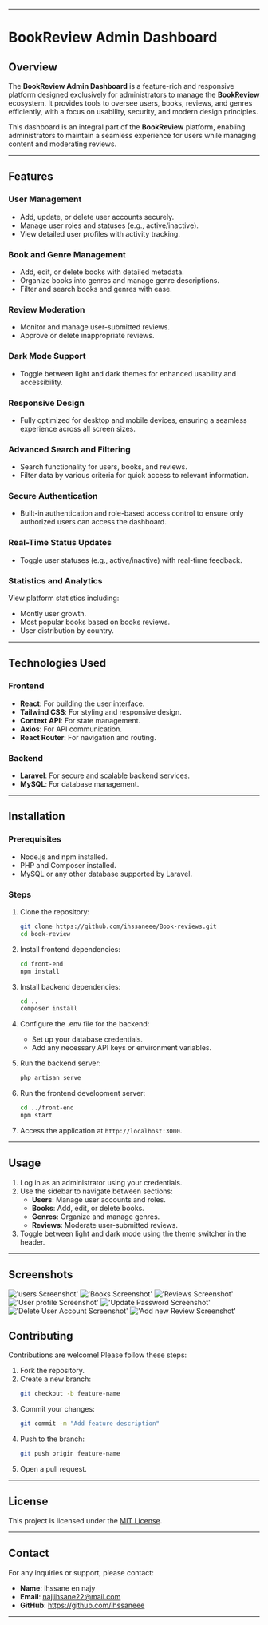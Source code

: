 
---

# **BookReview Admin Dashboard**

## **Overview**
The **BookReview Admin Dashboard** is a feature-rich and responsive platform designed exclusively for administrators to manage the **BookReview** ecosystem. It provides tools to oversee users, books, reviews, and genres efficiently, with a focus on usability, security, and modern design principles.

This dashboard is an integral part of the **BookReview** platform, enabling administrators to maintain a seamless experience for users while managing content and moderating reviews.

---

## **Features**
### **User Management**
- Add, update, or delete user accounts securely.
- Manage user roles and statuses (e.g., active/inactive).
- View detailed user profiles with activity tracking.

### **Book and Genre Management**
- Add, edit, or delete books with detailed metadata.
- Organize books into genres and manage genre descriptions.
- Filter and search books and genres with ease.

### **Review Moderation**
- Monitor and manage user-submitted reviews.
- Approve or delete inappropriate reviews.

### **Dark Mode Support**
- Toggle between light and dark themes for enhanced usability and accessibility.

### **Responsive Design**
- Fully optimized for desktop and mobile devices, ensuring a seamless experience across all screen sizes.

### **Advanced Search and Filtering**
- Search functionality for users, books, and reviews.
- Filter data by various criteria for quick access to relevant information.

### **Secure Authentication**
- Built-in authentication and role-based access control to ensure only authorized users can access the dashboard.

### **Real-Time Status Updates**
- Toggle user statuses (e.g., active/inactive) with real-time feedback.

### **Statistics and Analytics**
View platform statistics including:
- Montly user growth.
- Most popular books based on books reviews.
- User distribution by country.


---

## **Technologies Used**
### **Frontend**
- **React**: For building the user interface.
- **Tailwind CSS**: For styling and responsive design.
- **Context API**: For state management.
- **Axios**: For API communication.
- **React Router**: For navigation and routing.

### **Backend**
- **Laravel**: For secure and scalable backend services.
- **MySQL**: For database management.

---

## **Installation**

### **Prerequisites**
- Node.js and npm installed.
- PHP and Composer installed.
- MySQL or any other database supported by Laravel.

### **Steps**
1. Clone the repository:
   ```bash
   git clone https://github.com/ihssaneee/Book-reviews.git
   cd book-review
   ```

2. Install frontend dependencies:
   ```bash
   cd front-end
   npm install
   ```

3. Install backend dependencies:
   ```bash
   cd ..
   composer install
   ```

4. Configure the .env file for the backend:
   - Set up your database credentials.
   - Add any necessary API keys or environment variables.

5. Run the backend server:
   ```bash
   php artisan serve
   ```

6. Run the frontend development server:
   ```bash
   cd ../front-end
   npm start
   ```

7. Access the application at `http://localhost:3000`.

---

## **Usage**
1. Log in as an administrator using your credentials.
2. Use the sidebar to navigate between sections:
   - **Users**: Manage user accounts and roles.
   - **Books**: Add, edit, or delete books.
   - **Genres**: Organize and manage genres.
   - **Reviews**: Moderate user-submitted reviews.
3. Toggle between light and dark mode using the theme switcher in the header.

---

## **Screenshots**
!['users Screenshot'](https://awesomescreenshot.s3.amazonaws.com/image/6484468/54930403-4a139bcb9b94fb4690db2ae4ec93f880.png?X-Amz-Algorithm=AWS4-HMAC-SHA256&X-Amz-Credential=AKIAJSCJQ2NM3XLFPVKA%2F20250611%2Fus-east-1%2Fs3%2Faws4_request&X-Amz-Date=20250611T172918Z&X-Amz-Expires=28800&X-Amz-SignedHeaders=host&X-Amz-Signature=021dd6bc25d0bfa476c487c2c9450e40789e026971531a7bc765b0e46bfba7e0) 
!['Books Screenshot'](https://awesomescreenshot.s3.amazonaws.com/image/6484468/54930358-422e5f70e8c52e4b1c96b1accd9ee466.png?X-Amz-Algorithm=AWS4-HMAC-SHA256&X-Amz-Credential=AKIAJSCJQ2NM3XLFPVKA%2F20250611%2Fus-east-1%2Fs3%2Faws4_request&X-Amz-Date=20250611T173031Z&X-Amz-Expires=28800&X-Amz-SignedHeaders=host&X-Amz-Signature=3f442d550ccc437866e312001f11b46e1348a3cd2fd130cf90b688d5b37b3f3ahttps://tinyurl.com/29aztx3a) 
!['Reviews Screenshot'](https://awesomescreenshot.s3.amazonaws.com/image/6484468/54930372-9f27db27cfe945a48664accce95fed3b.png?X-Amz-Algorithm=AWS4-HMAC-SHA256&X-Amz-Credential=AKIAJSCJQ2NM3XLFPVKA%2F20250611%2Fus-east-1%2Fs3%2Faws4_request&X-Amz-Date=20250611T173057Z&X-Amz-Expires=28800&X-Amz-SignedHeaders=host&X-Amz-Signature=4217c240c571d50316f238485ab72861f505a82306fd9df62a04a2d3ffa3c865) 
!['User profile Screenshot'](https://awesomescreenshot.s3.amazonaws.com/image/6484468/54930390-a3b20aa966df12c6b6cb794a10e99739.png?X-Amz-Algorithm=AWS4-HMAC-SHA256&X-Amz-Credential=AKIAJSCJQ2NM3XLFPVKA%2F20250611%2Fus-east-1%2Fs3%2Faws4_request&X-Amz-Date=20250611T173122Z&X-Amz-Expires=28800&X-Amz-SignedHeaders=host&X-Amz-Signature=47cfff9ee594a9cf225a39bd74b0f51ce40e31289a02dfb22622268f6e5e7360) 
!['Update Password Screenshot'](https://awesomescreenshot.s3.amazonaws.com/image/6484468/54930401-963dcff9cb07c2c92be4c43871ce4e80.png?X-Amz-Algorithm=AWS4-HMAC-SHA256&X-Amz-Credential=AKIAJSCJQ2NM3XLFPVKA%2F20250611%2Fus-east-1%2Fs3%2Faws4_request&X-Amz-Date=20250611T173147Z&X-Amz-Expires=28800&X-Amz-SignedHeaders=host&X-Amz-Signature=7a42e0461a0a3d0e00f9ac1ca670d4d83fb51130287396c2df6b784e3e2948a0) 
!['Delete User Account Screenshot'](https://awesomescreenshot.s3.amazonaws.com/image/6484468/54930399-040982e011aef48b8b6f2c219820c90e.png?X-Amz-Algorithm=AWS4-HMAC-SHA256&X-Amz-Credential=AKIAJSCJQ2NM3XLFPVKA%2F20250611%2Fus-east-1%2Fs3%2Faws4_request&X-Amz-Date=20250611T173215Z&X-Amz-Expires=28800&X-Amz-SignedHeaders=host&X-Amz-Signature=444de634fa8e6548402538c0e16f7d57ac7c96544a20a52cddadb15d6b81aa7e) 
!['Add new Review Screenshot'](https://awesomescreenshot.s3.amazonaws.com/image/6484468/54930375-25e4cdf3c8222457f9928a6cb31fa9c0.png?X-Amz-Algorithm=AWS4-HMAC-SHA256&X-Amz-Credential=AKIAJSCJQ2NM3XLFPVKA%2F20250611%2Fus-east-1%2Fs3%2Faws4_request&X-Amz-Date=20250611T173236Z&X-Amz-Expires=28800&X-Amz-SignedHeaders=host&X-Amz-Signature=3a6b0b298054e616eb4c2d571f28c04c10ccc7bc930f04a538f3b8a30d3b45f8) 
    

## **Contributing**
Contributions are welcome! Please follow these steps:
1. Fork the repository.
2. Create a new branch:
   ```bash
   git checkout -b feature-name
   ```
3. Commit your changes:
   ```bash
   git commit -m "Add feature description"
   ```
4. Push to the branch:
   ```bash
   git push origin feature-name
   ```
5. Open a pull request.

---

## **License**
This project is licensed under the [MIT License](https://opensource.org/licenses/MIT).

---

## **Contact**
For any inquiries or support, please contact:
- **Name**: ihssane en najy
- **Email**: najiihsane22@mail.com
- **GitHub**: https://github.com/ihssaneee

---

